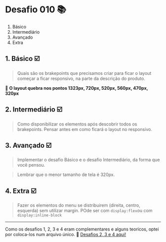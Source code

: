# Desafio 010 :books:

1. Básico
2. Intermediário 
3. Avançado
4. Extra


## 1. Básico :ballot_box_with_check:
>  Quais são os brakepoints que precisamos criar para ficar o layout começar a ficar responsivo, na parte da descrição do produto. 


:memo: **O layout quebra nos pontos 1323px, 720px, 520px, 560px, 470px, 320px**

## 2. Intermediário :ballot_box_with_check:
> Como disponibilizar os elementos após descobrir todos os brakepoints. Pensar antes em como ficará o layout no responsivo. 



## 3. Avançado :ballot_box_with_check:
> Implementar o desafio Básico e o desafio Intermediário, da forma que você pensou.  

> Lembrar que o menor tamanho de tela é 320px. 



## 4. Extra :ballot_box_with_check:
>  Fazer os elementos do menu se distribuirem (direita, centro, esquerda) sem utilizar margin. 
> POde ser com `display:flex`ou com `display:inline-block`


---

Como os desafios 1, 2, 3 e 4 eram complementares e alguns teoricos, optei por coloca-los num arquivo único. 
:memo: [Desafios 2, 3 e 4 aqui!](https://github.com/StefanyVasc/loja-fone/commit/fe4f3e7005447da82d3c42f3ee2ee70afd9297fb)
